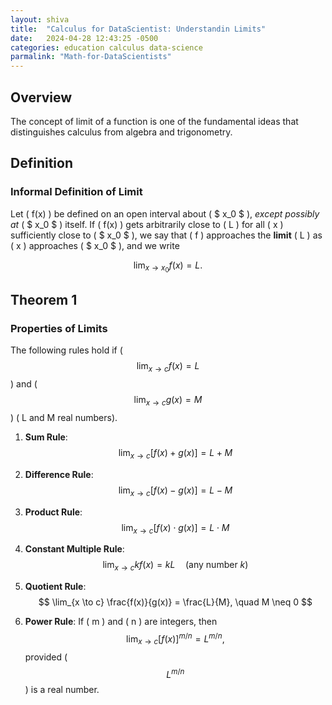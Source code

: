 ```yaml
---
layout: shiva
title:  "Calculus for DataScientist: Understandin Limits"
date:   2024-04-28 12:43:25 -0500
categories: education calculus data-science
parmalink: "Math-for-DataScientists"
---
```

## Overview

The concept of limit of a function is one of the fundamental ideas that distinguishes calculus from algebra and trigonometry.

## Definition

### Informal Definition of Limit

Let \( f(x) \) be defined on an open interval about \( $ x_0 $ \), _except possibly at_ \( $ x_0 $ \) itself. If \( f(x) \) gets arbitrarily close to \( L \) for all \( x \) sufficiently close to \( $ x_0 $ \), we say that \( f \) approaches the **limit** \( L \) as \( x \) approaches \( $ x_0 $ \), and we write

$$
\lim_{x \to x_0} f(x) = L.
$$

## Theorem 1

### Properties of Limits

The following rules hold if ( $$ \lim_{x \to c} f(x) = L $$ ) and ( $$ \lim_{x \to c} g(x) = M $$ ) ( L and M real numbers).

1. **Sum Rule**:
   $$
   \lim_{x \to c} [f(x) + g(x)] = L + M
   $$

2. **Difference Rule**:
   $$
   \lim_{x \to c} [f(x) - g(x)] = L - M
   $$

3. **Product Rule**:
   $$
   \lim_{x \to c} [f(x) \cdot g(x)] = L \cdot M
   $$

4. **Constant Multiple Rule**:
   $$
   \lim_{x \to c} k f(x) = kL \quad \text{(any number } k)
   $$

5. **Quotient Rule**:
   $$
   \lim_{x \to c} \frac{f(x)}{g(x)} = \frac{L}{M}, \quad M \neq 0
   $$

6. **Power Rule**:
   If \( m \) and \( n \) are integers, then
   $$
   \lim_{x \to c} [f(x)]^{m/n} = L^{m/n},
   $$
   provided ($$ L^{m/n} $$) is a real number.
